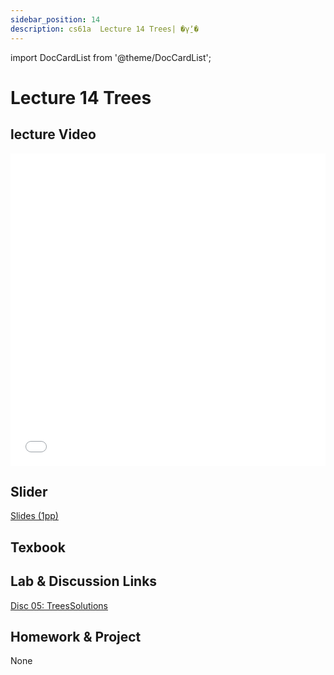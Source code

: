 ```yaml
---
sidebar_position: 14
description: cs61a  Lecture 14 Trees| �γ̱ʼ� 
---
```


import DocCardList from '@theme/DocCardList';


# Lecture 14 Trees
## lecture Video

<iframe src="//player.bilibili.com/player.html?aid=277746636&bvid=BV17c411f78k&cid=1311465503&p=1&high_quality=1&danmaku=0" scrolling="no" border="0" frameborder="no" framespacing="0" allowfullscreen="true" allowfullscreen="allowfullscreen" width="100%" height="500" scrolling="no" frameborder="0" sandbox="allow-top-navigation allow-same-origin allow-forms allow-scripts"> </iframe>

## Slider
[Slides (1pp)](/resource/cs61a/14-Trees_1pp.pdf)
## Texbook


## Lab & Discussion Links
[Disc 05: Trees](./dis/disc05.md)[Solutions](./dis/sol-disc05.md)

## Homework & Project
None


<DocCardList />
